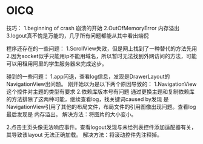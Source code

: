 # OICQ

技巧：
1.beginning of crash 崩溃的开始
2.OutOfMemoryError  内存溢出
3.logout真不愧是万能的，几乎所有问题都能从其中看出端倪


程序还存在的一些问题：
1.ScrollView失效，但是网上找到了一种替代的方法先用
2.因为socket似乎只能用ip不能用域名，所以暂时无法找到外网访问的方法，可能可以用租用阿里的学生服务器来完成这步。



碰到的一些问题：
1.app闪退，查看log信息，发现是DrawerLayout的NavigationView出问题。
  刚开始以为是以下两个原因导致的：
	1.NavigationView这个控件对主题的类型有要求
	2.依赖库版本号有问题
  通过更换主题和复制依赖库的方法排除了这两种可能，继续查看log，找关键词caused by发现
  是NavigationView引用了其他的布局文件，布局文件的引用图像出现问题。查看log最后发现是
  内存溢出。
  解决方法：将图片的大小变小。
  
2.点击主页头像无法响应事件。查看logout发现与未给列表控件添加适配器有关，其导致该layout
  无法正确加载。
  解决方法：将滚动控件先注释掉。